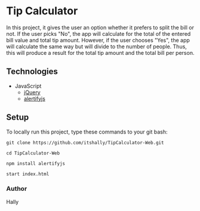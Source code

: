 # Tip Calculator

In this project, it gives the user an option whether it prefers to split the bill or not. If the user picks "No", the app will calculate for the total of the entered bill value and total tip amount. However, if the user chooses "Yes", the app will calculate the same way but will divide to the number of people. Thus, this will produce a result for the total tip amount and the total bill per person.


## Technologies


- JavaScript
  - [jQuery](https://jquery.com/)
  - [alertifyjs](https://alertifyjs.com/)
  

## Setup

To locally run this project, type these commands to your git bash:


```
git clone https://github.com/itshally/TipCalculator-Web.git

cd TipCalculator-Web

npm install alertifyjs

start index.html
```


### Author
Hally
